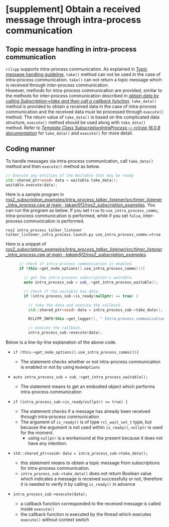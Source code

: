 # [supplement] Obtain a received message through intra-process communication

## Topic message handling in intra-process communication

`rclcpp` supports intra-process communication. As explained in [Topic message handling guideline](index.md), `take()` method can not be used in the case of intra-process communication. `take()` can not return a topic message which is received through inter-process communication.  
However, methods for intra-process communication are provided, similar to the methods for inter-process communication described in [_obtain data by calling Subscription->take and then call a callback function_](./index.md#3-obtain-data-by-calling-subscription-take-and-then-call-a-callback-function).
`take_data()` method is provided to obtain a received data in the case of intra-process communication and the received data must be processed through `execute()` method. The return value of `take_data()` is based on the complicated data structure, `execute()` method should be used along with `take_data()` method.
Refer to [_Template Class SubscriptionIntraProcess — rclcpp 16.0.8 documentation_](http://docs.ros.org/en/humble/p/rclcpp/generated/classrclcpp_1_1experimental_1_1SubscriptionIntraProcess.html#_CPPv4N6rclcpp12experimental24SubscriptionIntraProcess9take_dataEv) for `take_data()` and `execute()` for more detail.

## Coding manner

To handle messages via intra-process communication, call `take_data()` method and then `execute()` method as below.

```c++
// Execute any entities of the Waitable that may be ready
std::shared_ptr<void> data = waitable.take_data();
waitable.execute(data);
```

Here is a sample program in [ros2_subscription_examples/intra_process_talker_listener/src/timer_listener_intra_process.cpp at main · takam5f2/ros2_subscription_examples](https://github.com/takam5f2/ros2_subscription_examples/blob/main/intra_process_talker_listener/src/timer_listener_intra_process.cpp).
You can run the program as below. If you set `true` to `use_intra_process_comms`, intra-process communication is performed, while if you set `false`, inter-process communication is performed.

```console
ros2 intra_process_talker_listener talker_listener_intra_process.launch.py use_intra_process_comms:=true
```

Here is a snippet of [_ros2_subscription_examples/intra_process_talker_listener/src/timer_listener_intra_process.cpp at main · takam5f2/ros2_subscription_examples_](https://github.com/takam5f2/ros2_subscription_examples/blob/main/intra_process_talker_listener/src/timer_listener_intra_process.cpp).

```c++
      // check if intra-process communication is enabled.
      if (this->get_node_options().use_intra_process_comms()){

        // get the intra-process subscription's waitable.
        auto intra_process_sub = sub_->get_intra_process_waitable();

        // check if the waitable has data.
        if (intra_process_sub->is_ready(nullptr) == true) {

          // take the data and execute the callback.
          std::shared_ptr<void> data = intra_process_sub->take_data();

          RCLCPP_INFO(this->get_logger(), " Intra-process communication is performed.");

          // execute the callback.
          intra_process_sub->execute(data);
```

Below is a line-by-line explanation of the above code.

- `if (this->get_node_options().use_intra_process_comms()){`

  - The statement checks whether or not intra-process communication is enabled or not by using `NodeOptions`

- `auto intra_process_sub = sub_->get_intra_process_waitable();`

  - The statement means to get an embodied object which performs intra-process communication

- `if (intra_process_sub->is_ready(nullptr) == true) {`

  - The statement checks if a message has already been received through intra-process communication
  - The argument of `is_ready()` is of type `rcl_wait_set_t` type, but because the argument is not used within `is_ready()`, `nullptr` is used for the moment.
    - using `nullptr` is a workaround at the present because it does not have any intention.

- `std::shared_ptr<void> data = intra_process_sub->take_data();`

  - this statement means to obtain a topic message from subscriptions for intra-process communication.
  - `intra_process_sub->take_data()` does not return Boolean value which indicates a message is received successfully or not, therefore it is needed to verify it by calling `is_ready()` in advance

- `intra_process_sub->execute(data);`
  - a callback function corresponded to the received message is called inside `execute()`
  - the callback function is executed by the thread which executes `execute()` without context switch
